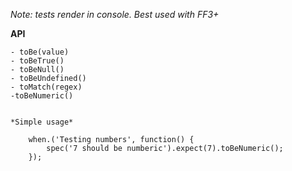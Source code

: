 *Note: tests render in console. Best used with FF3+*
	
**API**

	- toBe(value)
	- toBeTrue()
	- toBeNull()
	- toBeUndefined()
	- toMatch(regex)
	-toBeNumeric()

	
	*Simple usage*
	
		when.('Testing numbers', function() {
			spec('7 should be numberic').expect(7).toBeNumeric();
		});